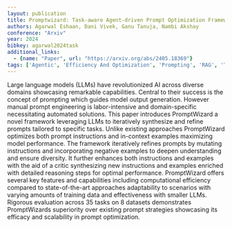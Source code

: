 ```yaml
---
layout: publication
title: Promptwizard: Task-aware Agent-driven Prompt Optimization Framework
authors: Agarwal Eshaan, Dani Vivek, Ganu Tanuja, Nambi Akshay
conference: "Arxiv"
year: 2024
bibkey: agarwal2024task
additional_links:
  - {name: "Paper", url: "https://arxiv.org/abs/2405.18369"}
tags: ['Agentic', 'Efficiency And Optimization', 'Prompting', 'RAG', 'Tools', 'Training Techniques']
---
```

Large language models (LLMs) have revolutionized AI across diverse domains showcasing remarkable capabilities. Central to their success is the concept of prompting which guides model output generation. However manual prompt engineering is labor-intensive and domain-specific necessitating automated solutions. This paper introduces PromptWizard a novel framework leveraging LLMs to iteratively synthesize and refine prompts tailored to specific tasks. Unlike existing approaches PromptWizard optimizes both prompt instructions and in-context examples maximizing model performance. The framework iteratively refines prompts by mutating instructions and incorporating negative examples to deepen understanding and ensure diversity. It further enhances both instructions and examples with the aid of a critic synthesizing new instructions and examples enriched with detailed reasoning steps for optimal performance. PromptWizard offers several key features and capabilities including computational efficiency compared to state-of-the-art approaches adaptability to scenarios with varying amounts of training data and effectiveness with smaller LLMs. Rigorous evaluation across 35 tasks on 8 datasets demonstrates PromptWizards superiority over existing prompt strategies showcasing its efficacy and scalability in prompt optimization.
